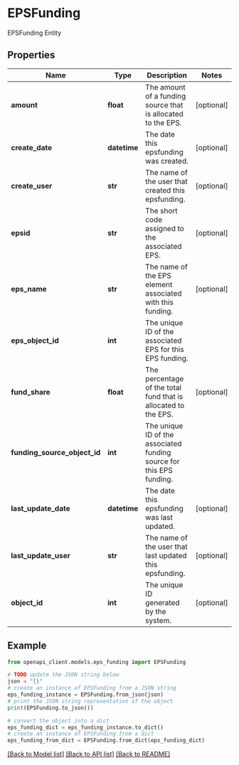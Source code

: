 # EPSFunding

EPSFunding Entity

## Properties

Name | Type | Description | Notes
------------ | ------------- | ------------- | -------------
**amount** | **float** | The amount of a funding source that is allocated to the EPS. | [optional] 
**create_date** | **datetime** | The date this epsfunding was created. | [optional] 
**create_user** | **str** | The name of the user that created this epsfunding. | [optional] 
**epsid** | **str** | The short code assigned to the associated EPS. | [optional] 
**eps_name** | **str** | The name of the EPS element associated with this funding. | [optional] 
**eps_object_id** | **int** | The unique ID of the associated EPS for this EPS funding. | 
**fund_share** | **float** | The percentage of the total fund that is allocated to the EPS. | [optional] 
**funding_source_object_id** | **int** | The unique ID of the associated funding source for this EPS funding. | 
**last_update_date** | **datetime** | The date this epsfunding was last updated. | [optional] 
**last_update_user** | **str** | The name of the user that last updated this epsfunding. | [optional] 
**object_id** | **int** | The unique ID generated by the system. | [optional] 

## Example

```python
from openapi_client.models.eps_funding import EPSFunding

# TODO update the JSON string below
json = "{}"
# create an instance of EPSFunding from a JSON string
eps_funding_instance = EPSFunding.from_json(json)
# print the JSON string representation of the object
print(EPSFunding.to_json())

# convert the object into a dict
eps_funding_dict = eps_funding_instance.to_dict()
# create an instance of EPSFunding from a dict
eps_funding_from_dict = EPSFunding.from_dict(eps_funding_dict)
```
[[Back to Model list]](../README.md#documentation-for-models) [[Back to API list]](../README.md#documentation-for-api-endpoints) [[Back to README]](../README.md)


